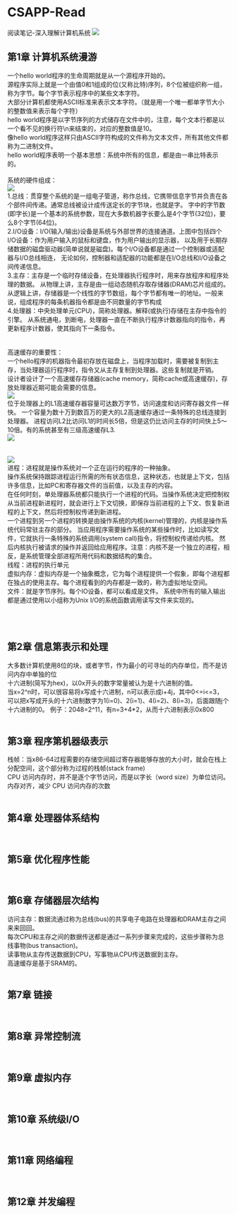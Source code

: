 # CSAPP-Read
阅读笔记-深入理解计算机系统
![](深入理解计算机系统(第3版).png)<br>

## 第1章 计算机系统漫游
一个hello world程序的生命周期就是从一个源程序开始的。<br>
源程序实际上就是一个由值0和1组成的位(又称比特)序列，8个位被组织称一组，称为字节。每个字节表示程序中的某些文本字符。<br>
大部分计算机都使用ASCII标准来表示文本字符。（就是用一个唯一都单字节大小的整数值来表示每个字符）<br>
hello world程序是以字节序列的方式储存在文件中的，注意，每个文本行都是以一个看不见的换行符\n来结束的，对应的整数值是10。<br>
像hello world程序这样只由ASCII字符构成的文件称为文本文件，所有其他文件都称为二进制文件。<br>
hello world程序表明一个基本思想：系统中所有的信息，都是由一串比特表示的。<br>
<br>
系统的硬件组成：<br>
![](系统的硬件组成.png)<br>
1.总线：贯穿整个系统的是一组电子管道，称作总线，它携带信息字节并负责在各个部件间传递。通常总线被设计成传送定长的字节块，也就是字。
字中的字节数(即字长)是一个基本的系统参数，现在大多数机器字长要么是4个字节(32位)，要么8个字节(64位)。<br>
2.I/O设备：I/O(输入/输出)设备是系统与外部世界的连接通道。上图中包括四个I/O设备：作为用户输入的鼠标和键盘，作为用户输出的显示器，
以及用于长期存储数据的磁盘驱动器(简单说就是磁盘)。每个I/O设备都是通过一个控制器或适配器与I/O总线相连，
无论如何，控制器和适配器的功能都是在I/O总线和I/O设备之间传递信息。<br>
3.主存：主存是一个临时存储设备，在处理器执行程序时，用来存放程序和程序处理的数据。
从物理上讲，主存是由一组动态随机存取存储器(DRAM)芯片组成的。
从逻辑上讲，存储器是一个线性的字节数组，每个字节都有唯一的地址。一般来说，组成程序的每条机器指令都是由不同数量的字节构成<br>
4.处理器：中央处理单元(CPU)，简称处理器。解释(或执行)存储在主存中指令的引擎。
从系统通电，到断电，处理器一直在不断执行程序计数器指向的指令，再更新程序计数器，使其指向下一条指令。<br>
<br>
<br>
高速缓存的重要性：<br>
一个hello程序的机器指令最初存放在磁盘上，当程序加载时，需要被复制到主存，当处理器运行程序时，指令又从主存复制到处理器。这些复制就是开销。<br>
设计者设计了一个高速缓存存储器(cache memory，简称cache或高速缓存)，存放处理器近期可能会需要的信息。<br>
![](高速缓存器.png)<br>
位于处理器上的L1高速缓存器容量可达数万字节，访问速度和访问寄存器文件一样快。
一个容量为数十万到数百万的更大的L2高速缓存通过一条特殊的总线连接到处理器。
进程访问L2比访问L1的时间长5倍，但是这仍比访问主存的时间快上5～10倍。有的系统甚至有三级高速缓存L3.<br>
![](存储器层次结构.png)<br>
<br>
<br>
![](操作系统提供的抽象表示.png)<br>
进程：进程就是操作系统对一个正在运行的程序的一种抽象。<br>
操作系统保持跟踪进程运行所需的所有状态信息，这种状态，也就是上下文，包括许多信息，比如PC和寄存器文件的当前值，以及主存的内容。<br>
在任何时刻，单处理器系统都只能执行一个进程的代码。当操作系统决定把控制权从当前进程新进程时，就会进行上下文切换，即保存当前进程的上下文、恢复新进程的上下文，然后将控制权传递到新进程。<br>
一个进程到另一个进程的转换是由操作系统的内核(kernel)管理的，内核是操作系统代码常驻主存的部分。
当应用程序需要操作系统的某些操作时，比如读写文件，它就执行一条特殊的系统调用(system call)指令，将控制权传递给内核。
然后内核执行被请求的操作并返回给应用程序。注意：内核不是一个独立的进程，相反，是系统管理全部进程所用代码和数据结构的集合。<br>
线程：进程的执行单元<br>
虚拟内存：虚拟内存是一个抽象概念，它为每个进程提供一个假象，即每个进程都在独占的使用主存。每个进程看到的内存都是一致的，称为虚拟地址空间。<br>
文件：就是字节序列。每个IO设备，都可以看成是文件。
系统中所有的输入输出都是通过使用以小组称为Unix I/O的系统函数调用读写文件来实现的。<br>
<br>
<br>
<br>
## 第2章 信息第表示和处理
大多数计算机使用8位的块，或者字节，作为最小的可寻址的内存单位，而不是访问内存中单独的位<br>
十六进制(简写为hex)，以0x开头的数字常量被认为是十六进制的值。<br>
当x=2^n时，可以很容易将x写成十六进制，n可以表示成i+4j，其中0<=i<=3，
可以把x写成开头的十六进制数字为1(i=0)、2(i=1)、4(i=2)、8(i=3)，后面跟随j个十六进制的0。
例子：2048=2^11，有n=3+4*2，从而十六进制表示0x800<br>
<br>
## 第3章 程序第机器级表示
栈帧：当x86-64过程需要的存储空间超过寄存器能够存放的大小时，就会在栈上分配空间，这个部分称为过程的栈帧(stack frame)<br>
CPU 访问内存时，并不是逐个字节访问，而是以字长（word size）为单位访问。内存对齐，减少 CPU 访问内存的次数<br>
<br>
## 第4章 处理器体系结构
<br>

## 第5章 优化程序性能
<br>

## 第6章 存储器层次结构
访问主存：数据流通过称为总线(bus)的共享电子电路在处理器和DRAM主存之间来来回回。<br>
每次CPU和主存之间的数据传送都是通过一系列步骤来完成的，这些步骤称为总线事物(bus transaction)。<br>
读事物从主存传送数据到CPU，写事物从CPU传送数据到主存。<br>
高速缓存是基于SRAM的。<br>
<br>

## 第7章 链接
<br>

## 第8章 异常控制流
<br>

## 第9章 虚拟内存
<br>

## 第10章 系统级I/O
<br>

## 第11章 网络编程
<br>

## 第12章 并发编程
